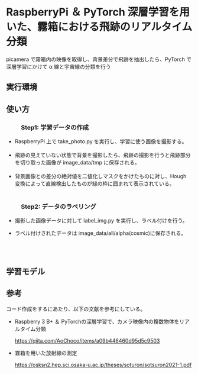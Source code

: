 # RaspberryPi ＆ PyTorch 深層学習を用いた、霧箱における飛跡のリアルタイム分類

picamera で霧箱内の映像を取得し、背景差分で飛跡を抽出したら、PyTorch で深層学習にかけて α 線と宇宙線の分類を行う

<dl>

## <dt>実行環境</dt>

## <dt>使い方</dt>

### <dd>Step1: 学習データの作成

- RaspberryPi 上で take_photo.py を実行し、学習に使う画像を撮影する。<br><br>
- 飛跡の見えていない状態で背景を撮影したら、飛跡の撮影を行うと飛跡部分を切り取った画像が image_data/tmp に保存される。<br><br>
- 背景画像との差分の絶対値を二値化しマスクをかけたものに対し、Hough 変換によって直線検出したものが緑の枠に囲まれて表示されている。<br><br>

</dd>

### <dd>Step2: データのラベリング

- 撮影した画像データに対して label_img.py を実行し、ラベル付けを行う。

- ラベル付けされたデータは image_data/all/alpha(cosmic)に保存される。

<br><br>

</dd>

## <dt>学習モデル</dt>

## <dt>参考</dt>

コード作成をするにあたり、以下の文献を参考にしている。

- Raspberry 3 B+ ＆ PyTorchの深層学習で、カメラ映像内の複数物体をリアルタイム分類
  
  https://qiita.com/AoChoco/items/a09b446460d95d5c9503

- 霧箱を用いた放射線の測定

  https://osksn2.hep.sci.osaka-u.ac.jp/theses/soturon/sotsuron2021-1.pdf

</dl>
